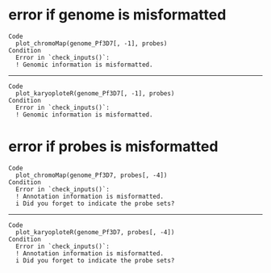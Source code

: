 # error if genome is misformatted

    Code
      plot_chromoMap(genome_Pf3D7[, -1], probes)
    Condition
      Error in `check_inputs()`:
      ! Genomic information is misformatted.

---

    Code
      plot_karyoploteR(genome_Pf3D7[, -1], probes)
    Condition
      Error in `check_inputs()`:
      ! Genomic information is misformatted.

# error if probes is misformatted

    Code
      plot_chromoMap(genome_Pf3D7, probes[, -4])
    Condition
      Error in `check_inputs()`:
      ! Annotation information is misformatted.
      i Did you forget to indicate the probe sets?

---

    Code
      plot_karyoploteR(genome_Pf3D7, probes[, -4])
    Condition
      Error in `check_inputs()`:
      ! Annotation information is misformatted.
      i Did you forget to indicate the probe sets?

